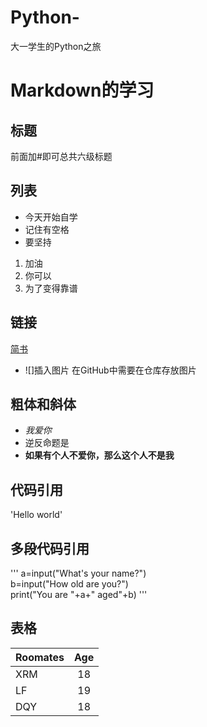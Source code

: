 # Python-
大一学生的Python之旅

# Markdown的学习
## 标题
前面加#即可总共六级标题
## 列表
- 今天开始自学
- 记住有空格
- 要坚持
1. 加油
2. 你可以
3. 为了变得靠谱
## 链接
[简书](http://www.jianshu.com)
- ![]插入图片 在GitHub中需要在仓库存放图片
## 粗体和斜体
- *我爱你*
- 逆反命题是
- **如果有个人不爱你，那么这个人不是我**
## 代码引用
'Hello world'
## 多段代码引用
'''
a=input("What's your name?")  
b=input("How old are you?")  
print("You are "+a+" aged"+b)
'''
## 表格
| Roomates| Age|
|---------|:--:|
| XRM     | 18 |
| LF      | 19 |
| DQY     | 18 |
